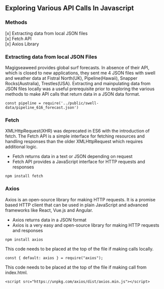 ## Exploring Various API Calls In Javascript

### Methods
[x] Extracting data from local JSON files \
[x] Fetch API \
[x] Axios Library 

### Extracting data from local JSON Files
Magigseaweed provides global surf forecasts. In absence of their API, which is closed to new applications, they sent me 4 JSON files with swell and weather data at Fistral North(UK), Pipeline(Hawaii), Snapper Rocks(Australia), Trestles(USA). Extracting and mainpulating data from JSON files locally was a useful prerequisite prior to exploring the various methods to make API calls that return data in a JSON data format. 

`const pipeline = require('../public/swell-data/pipeline_616_forecast.json')`

### Fetch
XMLHttpRequest(XHR) was deprecated in ES6 with the introduction of fetch. The Fetch API is a simple interface for fetching resources and handling responses than the older XMLHttpRequest which requires additional logic. 

* Fetch returns data in a text or JSON depending on request
* Fetch API provides a JavaScript interface for HTTP requests and responses

`npm install fetch` 

### Axios 
Axios is an open-source library for making HTTP requests. It is a promise based HTTP client that can be used in plain JavaScript and advanced frameworks like React, Vue.js and Angular. 

* Axios returns data in a JSON format
* Axios is a very easy and open-source library for making HTTP requests and responses

`npm install axios`

This code needs to be placed at the top of the file if making calls locally. 

`const { default: axios } = require("axios");`

This code needs to be placed at the top of the file if making call from index.html. 

`<script src="https://unpkg.com/axios/dist/axios.min.js"></script>`





